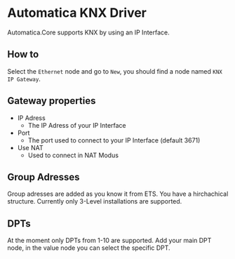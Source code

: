 # Automatica KNX Driver
Automatica.Core supports KNX by using an IP Interface.

## How to
Select the `Ethernet` node and go to `New`, you should find a node named `KNX IP Gateway`.

## Gateway properties
* IP Adress
    * The IP Adress of your IP Interface
* Port
    * The port used to connect to your IP Interface (default 3671)
* Use NAT
    * Used to connect in NAT Modus

## Group Adresses
Group adresses are added as you know it from ETS. You have a hirchachical structure. Currently only 3-Level installations are supported.

## DPTs
At the moment only DPTs from 1-10 are supported. Add your main DPT node, in the value node you can select the specific DPT.